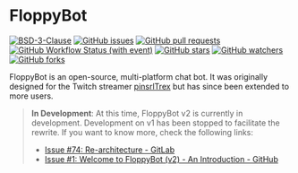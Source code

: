 # FloppyBot

<!-- TODO: Logo -->

[![BSD-3-Clause](https://img.shields.io/github/license/rGunti/FloppyBot)](https://github.com/rGunti/FloppyBot/blob/master/LICENSE)
[![GitHub issues](https://img.shields.io/github/issues/rGunti/FloppyBot)](https://github.com/rGunti/FloppyBot/issues)
[![GitHub pull requests](https://img.shields.io/github/issues-pr/rGunti/FloppyBot.svg?style=flat)](https://github.com/rGunti/FloppyBot/pulls)
[![GitHub Workflow Status (with event)](https://img.shields.io/github/actions/workflow/status/rGunti/FloppyBot/.github%2Fworkflows%2Fbuild-test.yml?event=push)](https://github.com/rGunti/FloppyBot/actions/workflows/build-test.yml)
[![GitHub stars](https://img.shields.io/github/stars/rGunti/FloppyBot.svg?style=social&label=Stars&style=plastic)]()
[![GitHub watchers](https://img.shields.io/github/watchers/rGunti/FloppyBot.svg?style=social&label=Watch&style=plastic)]()
[![GitHub forks](https://img.shields.io/github/forks/rGunti/FloppyBot.svg?style=social&label=Fork&style=plastic)]()

FloppyBot is an open-source, multi-platform chat bot. It was originally designed for the Twitch
streamer [pinsrlTrex](https://twitch.tv/pinsrltrex) but has since been extended to more users.

> **In Development**: At this time, FloppyBot v2 is currently in development. Development on v1 has been stopped to
> facilitate the rewrite. If you want to know more, check the following links:
>
> - [Issue #74: Re-architecture - GitLab](https://gitlab.com/rGunti/pinsrbot/-/issues/74)
> - [Issue #1: Welcome to FloppyBot (v2) - An Introduction - GitHub](https://github.com/rGunti/FloppyBot/issues/1)

